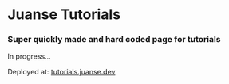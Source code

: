 # Juanse Tutorials
### Super quickly made and hard coded page for tutorials
In progress...

Deployed at: [tutorials.juanse.dev](https://tutorials.juanse.dev)
